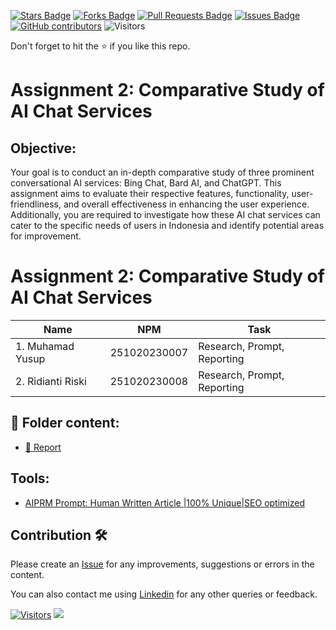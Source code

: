 <a href="https://github.com/drshahizan/AI-Innovation/stargazers"><img src="https://img.shields.io/github/stars/drshahizan/AI-Innovation" alt="Stars Badge"/></a>
<a href="https://github.com/drshahizan/AI-Innovation/network/members"><img src="https://img.shields.io/github/forks/drshahizan/AI-Innovation" alt="Forks Badge"/></a>
<a href="https://github.com/drshahizan/AI-Innovation/pulls"><img src="https://img.shields.io/github/issues-pr/drshahizan/AI-Innovation" alt="Pull Requests Badge"/></a>
<a href="https://github.com/drshahizan/AI-Innovation"><img src="https://img.shields.io/github/issues/drshahizan/AI-Innovation" alt="Issues Badge"/></a>
<a href="https://github.com/drshahizan/AI-Innovation/graphs/contributors"><img alt="GitHub contributors" src="https://img.shields.io/github/contributors/drshahizan/AI-Innovation?color=2b9348"></a>
![Visitors](https://api.visitorbadge.io/api/visitors?path=https%3A%2F%2Fgithub.com%2Fdrshahizan%2FAI-Innovation&labelColor=%23d9e3f0&countColor=%23697689&style=flat)

Don't forget to hit the :star: if you like this repo.

# Assignment 2: Comparative Study of AI Chat Services

## Objective:
Your goal is to conduct an in-depth comparative study of three prominent conversational AI services: Bing Chat, Bard AI, and ChatGPT. This assignment aims to evaluate their respective features, functionality, user-friendliness, and overall effectiveness in enhancing the user experience. Additionally, you are required to investigate how these AI chat services can cater to the specific needs of users in Indonesia and identify potential areas for improvement.

# Assignment 2: Comparative Study of AI Chat Services

| Name          | NPM  | Task            |
| ------------ | -------------- | --------------- |
| 1. Muhamad Yusup | 251020230007       | Research, Prompt, Reporting           |
| 2. Ridianti Riski | 251020230008        | Research, Prompt, Reporting            |

## 📂 Folder content:
* [📖 Report](Report.md)

## Tools:
- [AIPRM Prompt: Human Written Article |100% Unique|SEO optimized](https://www.aiprm.com/prompts/copywriting/writing/1865652949808631808/)


## Contribution 🛠️
Please create an [Issue](https://github.com/drshahizan/AI-Innovation/issues) for any improvements, suggestions or errors in the content.

You can also contact me using [Linkedin](https://www.linkedin.com/in/drshahizan/) for any other queries or feedback.

[![Visitors](https://api.visitorbadge.io/api/visitors?path=https%3A%2F%2Fgithub.com%2Fdrshahizan&labelColor=%23697689&countColor=%23555555&style=plastic)](https://visitorbadge.io/status?path=https%3A%2F%2Fgithub.com%2Fdrshahizan)
![](https://hit.yhype.me/github/profile?user_id=81284918)
